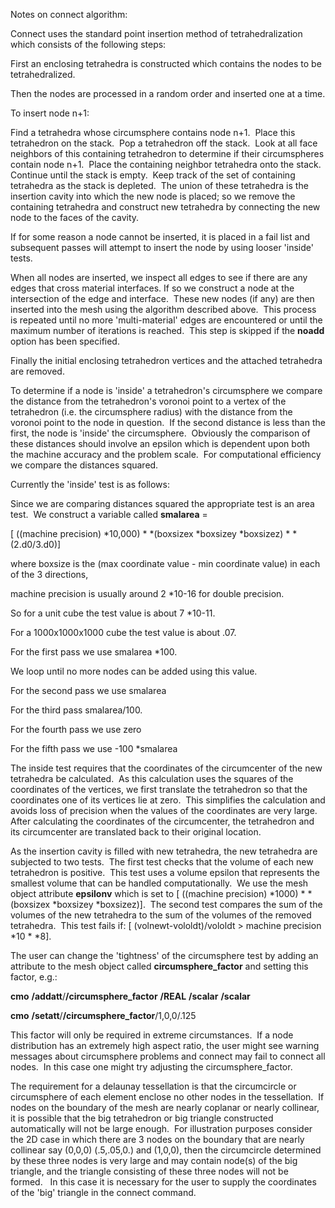 Notes on connect algorithm:

Connect uses the standard point insertion method of tetrahedralization
which consists of the following steps:

 First an enclosing tetrahedra is constructed which contains the nodes
 to be tetrahedralized.

 Then the nodes are processed in a random order and inserted one at a
 time.

 To insert node n+1:

  Find a tetrahedra whose circumsphere contains node n+1.  Place this
  tetrahedron on the stack.  Pop a tetrahedron off the stack.  Look at
  all face neighbors of this containing tetrahedron to determine if
  their circumspheres contain node n+1.  Place the containing neighbor
  tetrahedra onto the stack.  Continue until the stack is empty.  Keep
  track of the set of containing tetrahedra as the stack is depleted. 
  The union of these tetrahedra is the insertion cavity into which the
  new node is placed; so we remove the containing tetrahedra and
  construct new tetrahedra by connecting the new node to the faces of
  the cavity.

  If for some reason a node cannot be inserted, it is placed in a fail
  list and subsequent passes will attempt to insert the node by using
  looser 'inside' tests.

 When all nodes are inserted, we inspect all edges to see if there are
 any edges that cross material interfaces. If so we construct a node at
 the intersection of the edge and interface.  These new nodes (if any)
 are then inserted into the mesh using the algorithm described above. 
 This process is repeated until no more 'multi-material' edges are
 encountered or until the maximum number of iterations is reached. 
 This step is skipped if the **noadd** option has been specified.

 Finally the initial enclosing tetrahedron vertices and the attached
 tetrahedra are removed.

 To determine if a node is 'inside' a tetrahedron's circumsphere we
 compare the distance from the tetrahedron's voronoi point to a vertex
 of the tetrahedron (i.e. the circumsphere radius) with the distance
 from the voronoi point to the node in question.  If the second
 distance is less than the first, the node is 'inside' the
 circumsphere.  Obviously the comparison of these distances should
 involve an epsilon which is dependent upon both the machine accuracy
 and the problem scale.  For computational efficiency we compare the
 distances squared.

 Currently the 'inside' test is as follows:

  Since we are comparing distances squared the appropriate test is an
  area test.  We construct a variable called **smalarea** =

  [ ((machine
  precision)
*10,000)
*
*(boxsizex
*boxsizey
*boxsizez)
*
*(2.d0/3.d0)]

  where boxsize is the (max coordinate value - min coordinate value)
  in each of the 3 directions,

  machine precision is usually around 2
*10-16 for double precision.

  So for a unit cube the test value is about 7
*10-11.

  For a 1000x1000x1000 cube the test value is about .07.

  For the first pass we use smalarea
*100.

  We loop until no more nodes can be added using this value.

  For the second pass we use smalarea

  For the third pass smalarea/100.

  For the fourth pass we use zero

  For the fifth pass we use -100
*smalarea

 The inside test requires that the coordinates of the circumcenter of
 the new tetrahedra be calculated.  As this calculation uses the
 squares of the coordinates of the vertices, we first translate the
 tetrahedron so that the coordinates one of its vertices lie at zero. 
 This simplifies the calculation and avoids loss of precision when the
 values of the coordinates are very large.  After calculating the
 coordinates of the circumcenter, the tetrahedron and its circumcenter
 are translated back to their original location.

 As the insertion cavity is filled with new tetrahedra, the new
 tetrahedra are subjected to two tests.  The first test checks that the
 volume of each new tetrahedron is positive.  This test uses a volume
 epsilon that represents the smallest volume that can be handled
 computationally.  We use the mesh object attribute **epsilonv** which
 is set to [ ((machine
 precision)
*1000)
*
*(boxsizex
*boxsizey
*boxsizez)].  The second
 test compares the sum of the volumes of the new tetrahedra to the sum
 of the volumes of the removed tetrahedra.  This test fails if: [ 
 (volnewt-vololdt)/vololdt  &gt; machine precision
*10
*
*8].

 The user can change the 'tightness' of the circumsphere test by adding
 an attribute to the mesh object called **circumsphere\_factor** and
 setting this factor, e.g.:

 **cmo** **/addatt**/**/circumsphere\_factor** **/REAL** **/scalar** **/scalar**

 **cmo** **/setatt**/**/circumsphere\_factor**/1,0,0/.125

 This factor will only be required in extreme circumstances.  If a node
 distribution has an extremely high aspect ratio, the user might see
 warning messages about circumsphere problems and connect may fail to
 connect all nodes.  In this case one might try adjusting the
 circumsphere\_factor.

The requirement for a delaunay tessellation is that the circumcircle or
circumsphere of each element enclose no other nodes in the
tessellation.  If nodes on the boundary of the mesh are nearly coplanar
or nearly collinear, it is possible that the big tetrahedron or big
triangle constructed automatically will not be large enough.  For
illustration purposes consider the 2D case in which there are 3 nodes on
the boundary that are nearly collinear say (0,0,0) (.5,.05,0.) and
(1,0,0), then the circumcircle determined by these three nodes is very
large and may contain node(s) of the big triangle, and the triangle
consisting of these three nodes will not be formed.   In this case it is
necessary for the user to supply the coordinates of the 'big' triangle
in the connect command.
